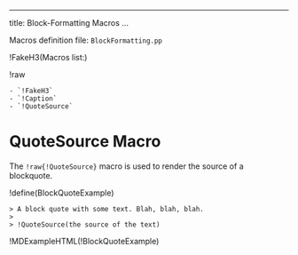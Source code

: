 
---
title: Block-Formatting Macros
...

Macros definition file: `BlockFormatting.pp`

!FakeH3(Macros list:)

!raw
~~~~~~~~~~~~~~~~~~~~~~
- `!FakeH3`
- `!Caption`
- `!QuoteSource`
~~~~~~~~~~~~~~~~~~~~~~

# QuoteSource Macro

The `!raw{!QuoteSource}` macro is used to render the source of a blockquote.


!define(BlockQuoteExample)
~~~~~~~~~~~~~~~~~~~~~~~~~~~~~~~~~~~~~~~~~~~~
> A block quote with some text. Blah, blah, blah.
> 
> !QuoteSource(the source of the text)  
~~~~~~~~~~~~~~~~~~~~~~~~~~~~~~~~~~~~~~~~~~~~

!MDExampleHTML(!BlockQuoteExample)




